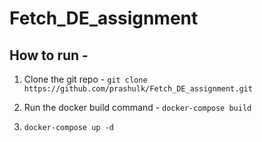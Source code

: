 # Fetch_DE_assignment

## How to run -

1. Clone the git repo - ```git clone https://github.com/prashulk/Fetch_DE_assignment.git```
   
2. Run the docker build command - ```docker-compose build```

3. ```docker-compose up -d```
   
